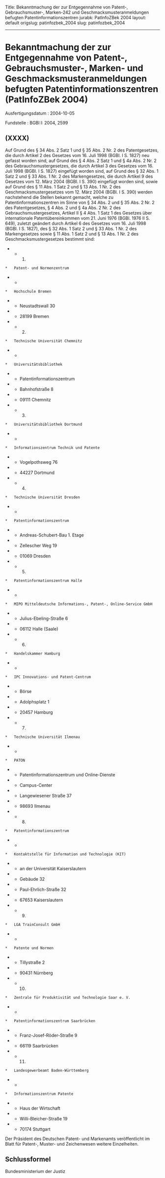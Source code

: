 Title: Bekanntmachung der zur Entgegennahme von Patent-, Gebrauchsmuster-, Marken-242
  und Geschmacksmusteranmeldungen befugten Patentinformationszentren
jurabk: PatInfoZBek 2004
layout: default
origslug: patinfozbek_2004
slug: patinfozbek_2004

---

# Bekanntmachung der zur Entgegennahme von Patent-, Gebrauchsmuster-, Marken- und Geschmacksmusteranmeldungen befugten Patentinformationszentren (PatInfoZBek 2004)

Ausfertigungsdatum
:   2004-10-05

Fundstelle
:   BGBl I: 2004, 2599



## (XXXX)

Auf Grund des § 34 Abs. 2 Satz 1 und § 35 Abs. 2 Nr. 2 des
Patentgesetzes, die durch Artikel 2 des Gesetzes vom 16. Juli 1998
(BGBl. I S. 1827) neu gefasst worden sind, auf Grund des § 4 Abs. 2
Satz 1 und § 4a Abs. 2 Nr. 2 des Gebrauchsmustergesetzes, die durch
Artikel 3 des Gesetzes vom 16. Juli 1998 (BGBl. I S. 1827) eingefügt
worden sind, auf Grund des § 32 Abs. 1 Satz 2 und § 33 Abs. 1 Nr. 2
des Markengesetzes, die durch Artikel 9 des Gesetzes vom 12. März 2004
(BGBl. I S. 390) eingefügt worden sind, sowie auf Grund des § 11 Abs.
1 Satz 2 und § 13 Abs. 1 Nr. 2 des Geschmacksmustergesetzes vom 12.
März 2004 (BGBl. I S. 390) werden nachstehend die Stellen bekannt
gemacht, welche zu Patentinformationszentren im Sinne von § 34 Abs. 2
und § 35 Abs. 2 Nr. 2 des Patentgesetzes, § 4 Abs. 2 und § 4a Abs. 2
Nr. 2 des Gebrauchsmustergesetzes, Artikel II § 4 Abs. 1 Satz 1 des
Gesetzes über internationale Patentübereinkommen vom 21. Juni 1976
(BGBl. 1976 II S. 649), zuletzt geändert durch Artikel 6 des Gesetzes
vom 16. Juli 1998 (BGBl. I S. 1827), des § 32 Abs. 1 Satz 2 und § 33
Abs. 1 Nr. 2 des Markengesetzes sowie § 11 Abs. 1 Satz 2 und § 13 Abs.
1 Nr. 2 des Geschmacksmustergesetzes bestimmt sind:

*    *   1.

    *   Patent- und Normenzentrum


*    *
    *   Hochschule Bremen


*    *   Neustadtswall 30


*    *   28199 Bremen


*    *   2.

    *   Technische Universität Chemnitz


*    *
    *   Universitätsbibliothek


*    *   Patentinformationszentrum


*    *   Bahnhofstraße 8


*    *   09111 Chemnitz


*    *   3.

    *   Universitätsbibliothek Dortmund


*    *
    *   Informationszentrum Technik und Patente


*    *   Vogelpothsweg 76


*    *   44227 Dortmund


*    *   4.

    *   Technische Universität Dresden


*    *
    *   Patentinformationszentrum


*    *   Andreas-Schubert-Bau 1. Etage


*    *   Zellescher Weg 19


*    *   01069 Dresden


*    *   5.

    *   Patentinformationszentrum Halle


*    *
    *   MIPO Mitteldeutsche Informations-, Patent-, Online-Service GmbH


*    *   Julius-Ebeling-Straße 6


*    *   06112 Halle (Saale)


*    *   6.

    *   Handelskammer Hamburg


*    *
    *   IPC Innovations- und Patent-Centrum


*    *   Börse


*    *   Adolphsplatz 1


*    *   20457 Hamburg


*    *   7.

    *   Technische Universität Ilmenau


*    *
    *   PATON


*    *   Patentinformationszentrum und Online-Dienste


*    *   Campus-Center


*    *   Langewiesener Straße 37


*    *   98693 Ilmenau


*    *   8.

    *   Patentinformationszentrum


*    *
    *   Kontaktstelle für Information und Technologie (KIT)


*    *   an der Universität Kaiserslautern


*    *   Gebäude 32


*    *   Paul-Ehrlich-Straße 32


*    *   67653 Kaiserslautern


*    *   9.

    *   LGA TrainConsult GmbH


*    *
    *   Patente und Normen


*    *   Tillystraße 2


*    *   90431 Nürnberg


*    *   10.

    *   Zentrale für Produktivität und Technologie Saar e. V.


*    *
    *   Patentinformationszentrum Saarbrücken


*    *   Franz-Josef-Röder-Straße 9


*    *   66119 Saarbrücken


*    *   11.

    *   Landesgewerbeamt Baden-Württemberg


*    *
    *   Informationszentrum Patente


*    *   Haus der Wirtschaft


*    *   Willi-Bleicher-Straße 19


*    *   70174 Stuttgart



Der Präsident des Deutschen Patent- und Markenamts veröffentlicht im
Blatt für Patent-, Muster- und Zeichenwesen weitere Einzelheiten.


## Schlussformel

Bundesministerium der Justiz

